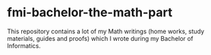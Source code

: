 # fmi-bachelor-the-math-part
This repository contains a lot of my Math writings (home works, study materials, guides and proofs) which I wrote during my Bachelor of Informatics.
